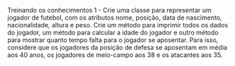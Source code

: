 Treinando os conhecimentos
1 - Crie uma classe para representar um jogador de futebol, com os atributos nome, posição, data de nascimento, nacionalidade, altura e peso. Crie um método para imprimir todos os dados do jogador, um método para calcular a idade do jogador e outro método para mostrar quanto tempo falta para o jogador se aposentar. Para isso, considere que os jogadores da posição de defesa se aposentam em média aos 40 anos, os jogadores de meio-campo aos 38 e os atacantes aos 35.